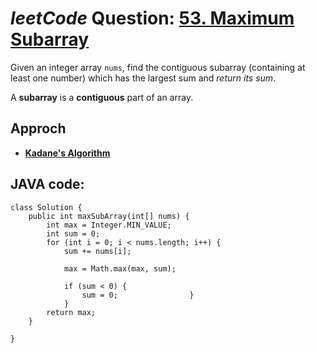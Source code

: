 # _leetCode_ Question: [53. Maximum Subarray](https://leetcode.com/problems/maximum-subarray/)

Given an integer array `nums`, find the contiguous subarray (containing at least one number) which has the largest sum and _return its sum_.

A **subarray** is a **contiguous** part of an array.

## Approch

- [**Kadane's Algorithm**](https://medium.com/@rsinghal757/kadanes-algorithm-dynamic-programming-how-and-why-does-it-work-3fd8849ed73d)

## JAVA code:

```
class Solution {
    public int maxSubArray(int[] nums) {
        int max = Integer.MIN_VALUE;
        int sum = 0;
        for (int i = 0; i < nums.length; i++) {
            sum += nums[i];

            max = Math.max(max, sum);

            if (sum < 0) {
                sum = 0;                }
            }
        return max;
    }

}
```
